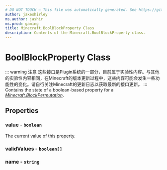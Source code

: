 ```yaml
---
# DO NOT TOUCH — This file was automatically generated. See https://github.com/Mojang/MinecraftScriptingApiDocsGenerator to modify descriptions, examples, etc.
author: jakeshirley
ms.author: jashir
ms.prod: gaming
title: Minecraft.BoolBlockProperty Class
description: Contents of the Minecraft.BoolBlockProperty class.
---
```

# BoolBlockProperty Class
::: warning 注意
这些接口是Plugin系统的一部分，目前属于实验性内容。与其他的实验性内容相同，在Minecraft的版本更新过程中，这些内容可能会发生一些功能性的变化。请自行关注Minecraft的更新日志以获取最新的接口更新。
:::
Contains the state of a boolean-based property for a [*Minecraft.BlockPermutation*](../Minecraft/BlockPermutation.md).

## Properties
### **value** - `boolean`
The current value of this property.


### **validValues** - `boolean[]`



### **name** - `string`




